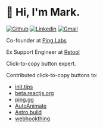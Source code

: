 # 👋 Hi, I'm Mark.

[![Github](https://img.shields.io/badge/-Github-000?style=flat&logo=Github&logoColor=white)](https://github.com/markflorkowski) [![Linkedin](https://img.shields.io/badge/-LinkedIn-blue?style=flat&logo=Linkedin&logoColor=white)](https://www.linkedin.com/in/mark-r-florkowski) [![Gmail](https://img.shields.io/badge/-Gmail-c14438?style=flat&logo=Gmail&logoColor=white)](mailto:mark.florkowski+gh@gmail.com)

Co-founder at [Ping Labs](https://ping.gg)

Ex Support Engineer at [Retool](https://retool.com)

Click-to-copy button expert.

Contributed click-to-copy buttons to:

- [init.tips](https://init.tips)
- [beta.reactjs.org](https://beta.reactjs.org/learn/start-a-new-react-project#:~:text=Terminal-,Copy,-npx%20create%2Dreact)
- [ping.gg](https://ping.gg)
- [AutoAnimate](https://auto-animate.formkit.com/)
- [Astro.build](https://astro.build)
- [webhookthing](https://webhookthing.com)
